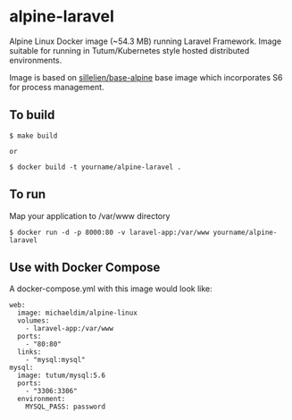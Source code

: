 # alpine-laravel
Alpine Linux Docker image (~54.3 MB) running Laravel Framework.  Image suitable for running in Tutum/Kubernetes style hosted distributed environments. 

Image is based on [sillelien/base-alpine](https://hub.docker.com/r/sillelien/base-alpine/) base image which incorporates S6 for process management.

## To build

    $ make build

    or

    $ docker build -t yourname/alpine-laravel .

## To run
Map your application to /var/www directory

    $ docker run -d -p 8000:80 -v laravel-app:/var/www yourname/alpine-laravel

## Use with Docker Compose
A docker-compose.yml with this image would look like:

    web:
      image: michaeldim/alpine-linux
      volumes:
        - laravel-app:/var/www
      ports:
        - "80:80"
      links:
        - "mysql:mysql"
    mysql:  
      image: tutum/mysql:5.6
      ports:
        - "3306:3306"
      environment:
        MYSQL_PASS: password
